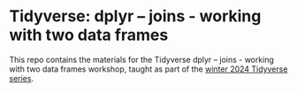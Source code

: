 # Tidyverse: dplyr – joins - working with two data frames
This repo contains the materials for the Tidyverse dplyr – joins - working with two data frames workshop, taught as part of the [winter 2024 Tidyverse series](https://github.com/nuitrcs/tidyverse_winter_2024).
